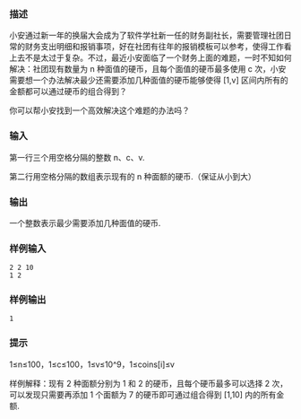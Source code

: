 
### 描述

小安通过新一年的换届大会成为了软件学社新一任的财务副社长，需要管理社团日常的财务支出明细和报销事项，好在社团有往年的报销模板可以参考，使得工作看上去不是太过于复杂。不过，最近小安面临了一个财务上面的难题，一时不知如何解决：社团现有数量为 n 种面值的硬币，且每个面值的硬币最多使用 c 次，小安需要想一个办法解决最少还需要添加几种面值的硬币能够使得 [1,v] 区间内所有的金额都可以通过硬币的组合得到？

你可以帮小安找到一个高效解决这个难题的办法吗？

### 输入

第一行三个用空格分隔的整数 n、c、v.

第二行用空格分隔的数组表示现有的 n 种面额的硬币.（保证从小到大）

### 输出

一个整数表示最少需要添加几种面值的硬币.

### 样例输入 

```
2 2 10
1 2
```

### 样例输出 

```
1
```

### 提示

1≤n≤100，1≤c≤100，1≤v≤10^9，1≤coins[i]≤v

样例解释：现有 2 种面额分别为 1 和 2 的硬币，且每个硬币最多可以选择 2 次，可以发现只需要再添加 1 个面额为 7 的硬币即可通过组合得到 [1,10] 内的所有金额.
